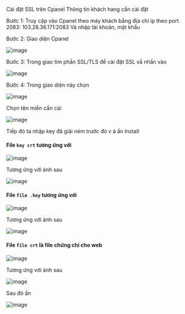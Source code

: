 Cài đặt SSL trên Cpanel
Thông tin khách hang cần cài đặt
 

Bước 1:
Truy cập vào Cpanel  theo máy khách bằng địa chỉ ip theo port 2083: 103.28.36.171:2083
Và nhập tài khoản, mật khẩu

Bước  2: Giao diện Cpanel 

![image](https://user-images.githubusercontent.com/105496635/190991477-433a062e-50d7-4be4-8dfb-c81a55179ce2.png)

Bước 3: Trong  giao  tìm phần SSL/TLS để cài đặt SSL vầ nhấn vào
 
 ![image](https://user-images.githubusercontent.com/105496635/190991513-fe2768f8-0479-403e-a4d7-98789560bcf7.png)

 
Bước 4: Trong giao diện này chọn
 
 ![image](https://user-images.githubusercontent.com/105496635/190991561-3dea6ac9-6955-47d4-a375-ce9a6cae5d5d.png)

 
Chọn tên miền cần cài

![image](https://user-images.githubusercontent.com/105496635/190991598-dd07f37b-1a78-400e-8848-c6e52560eb27.png)

 
Tiếp đó ta nhập key đã giải ném trước đó v à ấn Install
 
 #### File  `key crt` tương ứng với 
 
 ![image](https://user-images.githubusercontent.com/105496635/195529554-8d67f5cd-8b7b-4bb6-9a61-7977891579d0.png)

Tương ứng với ảnh sau
 
![image](https://user-images.githubusercontent.com/105496635/195529392-eefc9bf7-7130-4aec-8d05-829943f48e77.png)

#### File `file .key` tương ứng với

![image](https://user-images.githubusercontent.com/105496635/195529846-8ecbf424-6349-4e3a-b5de-aae269adbb75.png)

Tương ứng với ảnh sau

![image](https://user-images.githubusercontent.com/105496635/195529726-04a2da83-da41-439c-b22d-3158fee8c60b.png)

#### File `file crt` là file chứng chỉ cho web

![image](https://user-images.githubusercontent.com/105496635/195530095-d48d44e1-0fe4-4829-8032-5646748643cb.png)

Tương ứng với ảnh sau

![image](https://user-images.githubusercontent.com/105496635/195530150-091456e0-2b48-48c8-9947-50059ce8becd.png)


Sau đó ấn 

![image](https://user-images.githubusercontent.com/105496635/195530224-91a3175e-8741-48fb-9578-7bb87195b65f.png)













